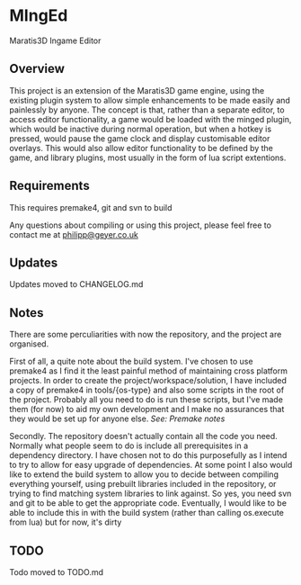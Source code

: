 MIngEd
======

Maratis3D Ingame Editor

Overview
--------

This project is an extension of the Maratis3D game engine, using the existing plugin system to allow simple enhancements to be made easily and painlessly by anyone. The concept is that, rather than a separate editor, to access editor functionality, a game would be loaded with the minged plugin, which would be inactive during normal operation, but when a hotkey is pressed, would pause the game clock and display customisable editor overlays. This would also allow editor functionality to be defined by the game, and library plugins, most usually in the form of lua script extentions.

Requirements
------------

This requires premake4, git and svn to build

Any questions about compiling or using this project, please feel free to contact me at <philipp@geyer.co.uk>

Updates
-------

Updates moved to CHANGELOG.md

Notes
-----

There are some perculiarities with now the repository, and the project are organised.

First of all, a quite note about the build system. I've chosen to use premake4 as I find it the least painful method of maintaining cross platform projects. In order to create the project/workspace/solution, I have included a copy of premake4 in tools/{os-type} and also some scripts in the root of the project. Probably all you need to do is run these scripts, but I've made them (for now) to aid my own development and I make no assurances that they would be set up for anyone else.
_See: Premake notes_

Secondly. The repository doesn't actually contain all the code you need. Normally what people seem to do is include all prerequisites in a dependency directory. I have chosen not to do this purposefully as I intend to try to allow for easy upgrade of dependencies. At some point I also would like to extend the build system to allow you to decide between compiling everything yourself, using prebuilt libraries included in the repository, or trying to find matching system libraries to link against. So yes, you need svn and git to be able to get the appropriate code. Eventually, I would like to be able to include this in with the build system (rather than calling os.execute from lua) but for now, it's dirty


TODO
----

Todo moved to TODO.md